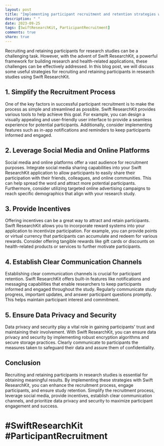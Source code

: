 ```yaml
---
layout: post
title: "Implementing participant recruitment and retention strategies with Swift ResearchKit"
description: " "
date: 2023-09-25
tags: [SwiftResearchKit, ParticipantRecruitment]
comments: true
share: true
---
```


Recruiting and retaining participants for research studies can be a challenging task. However, with the advent of Swift ResearchKit, a powerful framework for building research and health-related applications, these challenges can be effectively addressed. In this blog post, we will discuss some useful strategies for recruiting and retaining participants in research studies using Swift ResearchKit.

## 1. Simplify the Recruitment Process

One of the key factors in successful participant recruitment is to make the process as simple and streamlined as possible. Swift ResearchKit provides various tools to help achieve this goal. For example, you can design a visually appealing and user-friendly user interface to provide a seamless experience for potential participants. Additionally, consider implementing features such as in-app notifications and reminders to keep participants informed and engaged.

## 2. Leverage Social Media and Online Platforms

Social media and online platforms offer a vast audience for recruitment purposes. Integrate social media sharing capabilities into your Swift ResearchKit application to allow participants to easily share their participation with their friends, colleagues, and online communities. This can help spread the word and attract more potential participants. Furthermore, consider utilizing targeted online advertising campaigns to reach specific demographics that align with your research study.

## 3. Provide Incentives

Offering incentives can be a great way to attract and retain participants. Swift ResearchKit allows you to incorporate reward systems into your application to incentivize participation. For example, you can provide points or virtual currency that participants can accumulate and redeem for various rewards. Consider offering tangible rewards like gift cards or discounts on health-related products or services to further motivate participants.

## 4. Establish Clear Communication Channels

Establishing clear communication channels is crucial for participant retention. Swift ResearchKit offers built-in features like notifications and messaging capabilities that enable researchers to keep participants informed and engaged throughout the study. Regularly communicate study progress, important updates, and answer participant questions promptly. This helps maintain participant interest and commitment.

## 5. Ensure Data Privacy and Security

Data privacy and security play a vital role in gaining participants' trust and maintaining their involvement. With Swift ResearchKit, you can ensure data privacy and security by implementing robust encryption algorithms and secure storage practices. Clearly communicate to participants the measures taken to safeguard their data and assure them of confidentiality.

## Conclusion

Recruiting and retaining participants in research studies is essential for obtaining meaningful results. By implementing these strategies with Swift ResearchKit, you can enhance the recruitment process, engage participants, and ensure study retention. Simplify the recruitment process, leverage social media, provide incentives, establish clear communication channels, and prioritize data privacy and security to maximize participant engagement and success.

# #SwiftResearchKit #ParticipantRecruitment